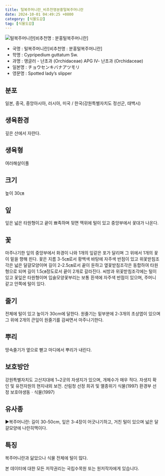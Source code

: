 ```yaml
---
title: 털복주머니란_비추천명분홍털복주머니란
date: 2024-10-01 04:49:25 +0800
category: [식물도감]
tag: [식물도감]
---
```




![털복주머니란[비추천명 : 분홍털복주머니란]](/fileUpload/plants/basic/Orchidaceae/Cypripedium/16526/1_th2.JPG)
- 국명 : 털복주머니란[비추천명 : 분홍털복주머니란]
- 학명 : Cypripedium guttatum Sw.
- 과명 : 앵글러 - 난초과 (Orchidaceae) APG Ⅳ- 난초과 (Orchidaceae)
- 일본명 : チョウセンキバナアツモリ
- 영문명 : Spotted lady’s slipper


## 분포
일본, 중국, 중앙아시아, 러시아, 미국 / 한국(강원특별자치도 정선군, 태백시) 
## 생육환경
깊은 산에서 자란다.
## 생육형
여러해살이풀
## 크기
높이 30㎝
## 잎
잎은 넓은 타원형이고 끝이 뾰족하며 뒷면 맥위에 털이 있고 중앙부에서 꽃대가 나온다. 
## 꽃
마주나기한 잎의 중앙부에서 화경이 나와 1개의 잎같은 포가 달리며 그 위에서 1개의 꽃이 밑을 향해 핀다. 꽃은 지름 3-5㎝로서 황백색 바탕에 자주색 반점이 있고 위꽃받침조각은 넓은 달걀모양이며 길이 2-2.5㎝로서 끝이 둔하고 옆꽃받침조각은 동합하여 타원형으로 되며 길이 1.5㎝정도로서 끝이 2개로 갈라진다. 씨방과 위꽃받침조각에는 털이 있고 꽃잎은 타원형이며 입술모양꽃부리는 보통 흰색에 자주색 반점이 있으며, 주머니 같고 안쪽에 털이 있다.
## 줄기
전체에 털이 있고 높이가 30cm에 달한다. 원줄기는 밑부분에 2-3개의 초상엽이 있으며 그 위에 2개의 큰잎이 원줄기를 감싸면서 마주나기한다.
## 뿌리
땅속줄기가 옆으로 뻗고 마디에서 뿌리가 내린다.
## 보호방안
강원특별자치도 고산지대에 1~2곳의 자생지가 있으며, 개체수가 매우 적다. 자생지 확인 및 유전자원의 현지내외 보전.산림청 선정 희귀 및 멸종위기 식물(1997)환경부 선정 보호야생동ㆍ식물(1997)
## 유사종
▶복주머니란: 길이 30-50cm, 잎은 3-4장이 어긋나기하고, 거친 털이 있으며 넓은 달걀모양에 나란히맥이다.
## 특징
복주머니란과 닮았으나 식물 전체에 털이 많다.






본 데이터에 대한 모든 저작권리는 국립수목원 또는 원저작자에게 있습니다.
